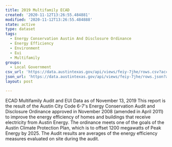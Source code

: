 ```yaml
---
title: 2019 Multifamily ECAD
created: '2020-11-12T13:26:55.484881'
modified: '2020-11-12T13:26:55.484888'
state: active
type: dataset
tags:
  - Energy Conservation Austin And Disclosure Ordinance
  - Energy Efficiency
  - Environment
  - Eui
  - Multifamily
groups:
  - Local Government
csv_url: 'https://data.austintexas.gov/api/views/feiy-7jhe/rows.csv?accessType=DOWNLOAD'
json_url: 'https://data.austintexas.gov/api/views/feiy-7jhe/rows.json?accessType=DOWNLOAD'
layout: post

---
```

ECAD Multifamily Audit and EUI Data as of November 13, 2019
This report is the result of the Austin City Code 6-7's Energy Conservation Audit and Disclosure Ordinance approved in November 2008 (amended in April 2011) to improve the energy efficiency of homes and buildings that receive electricity from Austin Energy. The ordinance meets one of the goals of the Austin Climate Protection Plan, which is to offset 1200 megawatts of Peak Energy by 2025.
The Audit results are averages of the energy efficiency measures evaluated on site during the audit.

